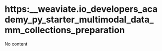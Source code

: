 # https:\_\_weaviate.io_developers_academy_py_starter_multimodal_data_mm_collections_preparation

No content
